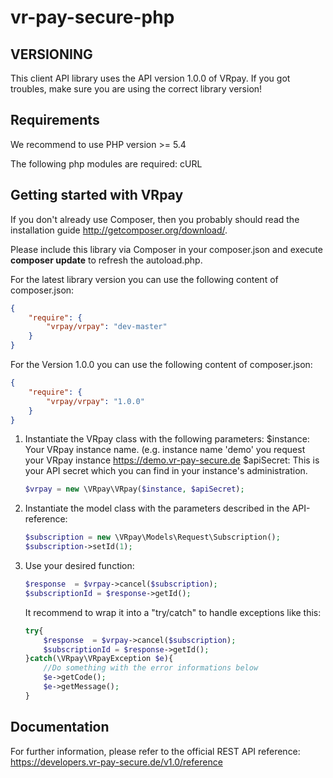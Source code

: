 vr-pay-secure-php
=================

VERSIONING
----------

This client API library uses the API version 1.0.0 of VRpay. If you got troubles, make sure you are using the correct library version!

Requirements
------------
We recommend to use PHP version >= 5.4

The following php modules are required: cURL

Getting started with VRpay
----------------------------
If you don't already use Composer, then you probably should read the installation guide http://getcomposer.org/download/.

Please include this library via Composer in your composer.json and execute **composer update** to refresh the autoload.php.

For the latest library version you can use the following content of composer.json:

```json
{
    "require": {
        "vrpay/vrpay": "dev-master"
    }
}
```


For the Version 1.0.0 you can use the following content of composer.json:

```json
{
    "require": {
        "vrpay/vrpay": "1.0.0"
    }
}
```


1.  Instantiate the VRpay class with the following parameters:
    $instance: Your VRpay instance name. (e.g. instance name 'demo' you request your VRpay instance https://demo.vr-pay-secure.de
    $apiSecret: This is your API secret which you can find in your instance's administration.

    ```php
    $vrpay = new \VRpay\VRpay($instance, $apiSecret);
    ```
2.  Instantiate the model class with the parameters described in the API-reference:

    ```php
    $subscription = new \VRpay\Models\Request\Subscription();
    $subscription->setId(1);
    ```
3.  Use your desired function:

    ```php
    $response  = $vrpay->cancel($subscription);
    $subscriptionId = $response->getId();
    ```

    It recommend to wrap it into a "try/catch" to handle exceptions like this:
    ```php
    try{
        $response  = $vrpay->cancel($subscription);
        $subscriptionId = $response->getId();
    }catch(\VRpay\VRpayException $e){
        //Do something with the error informations below
        $e->getCode();
        $e->getMessage();
    }
    ```


Documentation
--------------

For further information, please refer to the official REST API reference: https://developers.vr-pay-secure.de/v1.0/reference
